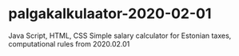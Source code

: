 # palgakalkulaator-2020-02-01

Java Script, HTML, CSS
Simple salary calculator for Estonian taxes, computational rules from 2020.02.01
